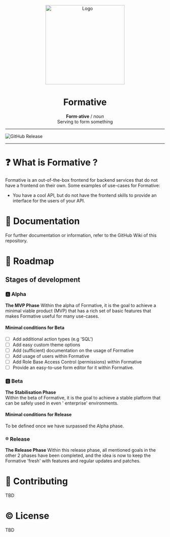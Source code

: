 <p align="center">
<img src="https://i.imgur.com/an4hEwO.png" alt="Logo" width="250" height="250"/>
</p>
<h1 align="center">Formative</h1>
<p align="center">
<b>Form·ative</b> / <i>noun</i><br>
Serving to form something
</p>

---
![GitHub Release](https://img.shields.io/github/v/release/JamesFlanders/https%3A%2F%2Fgithub.com%2FJamesFlanders%2Fformative)

---

# :question: What is Formative ?

Formative is an out-of-the-box frontend for backend services that do not have a frontend on their own. Some examples of
use-cases for Formative:

- You have a cool API, but do not have the frontend skills to provide an interface for the users of your API.

# :closed_book: Documentation

For further documentation or information, refer to the GitHub Wiki of this repository.

# :calendar: Roadmap

## Stages of development

### :a: Alpha

**The MVP Phase**
Within the alpha of Formative, it is the goal to achieve a minimal viable product (MVP) that has a rich set of basic
features that makes Formative useful for many use-cases.

#### Minimal conditions for Beta

- [ ] Add additional action types (e.g 'SQL')
- [ ] Add easy custom theme options
- [ ] Add (sufficient) documentation on the usage of Formative
- [ ] Add usage of users within Formative
- [ ] Add Role Base Access Control (permissions) within Formative
- [ ] Provide an easy-to-use form editor for it within Formative.

### :b: Beta

**The Stabilisation Phase**\
Within the beta of Formative, it is the goal to achieve a stable platform that can be safely used in even '
enterprise' environments.

#### Minimal conditions for Release

To be defined once we have surpassed the Alpha phase.

### :registered: Release

**The Release Phase**
Within this release phase, all mentioned goals in the other 2 phases have been completed, and the idea is now to keep
the Formative 'fresh' with features and regular updates and patches.

# :handshake: Contributing

TBD

# :copyright: License

TBD

